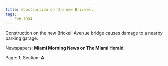 ```yaml
---  
title: Construction on the new Brickell  
tags:  
  - Feb 1994  
---  
```

  
Construction on the new Brickell Avenue bridge causes damage to a nearby parking garage.  
  
Newspapers: **Miami Morning News or The Miami Herald**  
  
Page: **1**, Section: **A** 
